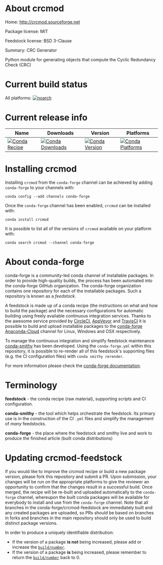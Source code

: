 About crcmod
============

Home: http://crcmod.sourceforge.net

Package license: MIT

Feedstock license: BSD 3-Clause

Summary: CRC Generator

Python module for generating objects that compute the Cyclic Redundancy Check (CRC)

Current build status
====================

All platforms:
[![noarch](https://img.shields.io/circleci/project/github/conda-forge/crcmod-feedstock/master.svg?label=noarch)](https://circleci.com/gh/conda-forge/crcmod-feedstock)

Current release info
====================

| Name | Downloads | Version | Platforms |
| --- | --- | --- | --- |
| [![Conda Recipe](https://img.shields.io/badge/recipe-crcmod-green.svg)](https://anaconda.org/conda-forge/crcmod) | [![Conda Downloads](https://img.shields.io/conda/dn/conda-forge/crcmod.svg)](https://anaconda.org/conda-forge/crcmod) | [![Conda Version](https://img.shields.io/conda/vn/conda-forge/crcmod.svg)](https://anaconda.org/conda-forge/crcmod) | [![Conda Platforms](https://img.shields.io/conda/pn/conda-forge/crcmod.svg)](https://anaconda.org/conda-forge/crcmod) |

Installing crcmod
=================

Installing `crcmod` from the `conda-forge` channel can be achieved by adding `conda-forge` to your channels with:

```
conda config --add channels conda-forge
```

Once the `conda-forge` channel has been enabled, `crcmod` can be installed with:

```
conda install crcmod
```

It is possible to list all of the versions of `crcmod` available on your platform with:

```
conda search crcmod --channel conda-forge
```


About conda-forge
=================

conda-forge is a community-led conda channel of installable packages.
In order to provide high-quality builds, the process has been automated into the
conda-forge GitHub organization. The conda-forge organization contains one repository
for each of the installable packages. Such a repository is known as a *feedstock*.

A feedstock is made up of a conda recipe (the instructions on what and how to build
the package) and the necessary configurations for automatic building using freely
available continuous integration services. Thanks to the awesome service provided by
[CircleCI](https://circleci.com/), [AppVeyor](http://www.appveyor.com/)
and [TravisCI](https://travis-ci.org/) it is possible to build and upload installable
packages to the [conda-forge](https://anaconda.org/conda-forge)
[Anaconda-Cloud](http://docs.anaconda.org/) channel for Linux, Windows and OSX respectively.

To manage the continuous integration and simplify feedstock maintenance
[conda-smithy](http://github.com/conda-forge/conda-smithy) has been developed.
Using the ``conda-forge.yml`` within this repository, it is possible to re-render all of
this feedstock's supporting files (e.g. the CI configuration files) with ``conda smithy rerender``.

For more information please check the [conda-forge documentation](https://conda-forge.org/docs/).

Terminology
===========

**feedstock** - the conda recipe (raw material), supporting scripts and CI configuration.

**conda-smithy** - the tool which helps orchestrate the feedstock.
                   Its primary use is in the construction of the CI ``.yml`` files
                   and simplify the management of *many* feedstocks.

**conda-forge** - the place where the feedstock and smithy live and work to
                  produce the finished article (built conda distributions)


Updating crcmod-feedstock
=========================

If you would like to improve the crcmod recipe or build a new
package version, please fork this repository and submit a PR. Upon submission,
your changes will be run on the appropriate platforms to give the reviewer an
opportunity to confirm that the changes result in a successful build. Once
merged, the recipe will be re-built and uploaded automatically to the
`conda-forge` channel, whereupon the built conda packages will be available for
everybody to install and use from the `conda-forge` channel.
Note that all branches in the conda-forge/crcmod-feedstock are
immediately built and any created packages are uploaded, so PRs should be based
on branches in forks and branches in the main repository should only be used to
build distinct package versions.

In order to produce a uniquely identifiable distribution:
 * If the version of a package **is not** being increased, please add or increase
   the [``build/number``](http://conda.pydata.org/docs/building/meta-yaml.html#build-number-and-string).
 * If the version of a package **is** being increased, please remember to return
   the [``build/number``](http://conda.pydata.org/docs/building/meta-yaml.html#build-number-and-string)
   back to 0.